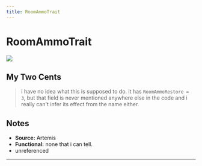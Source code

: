 ```yaml
---
title: RoomAmmoTrait
---
```

<!-- end front matter -->
# RoomAmmoTrait 
![](Artemis_10_Large.png)

## My Two Cents
> i have no idea what this is supposed to do. it has `RoomAmmoRestore = 3`, but that field is never mentioned anywhere else in the code and i really can't infer its effect from the name either.

## Notes
* **Source:** Artemis
* **Functional:** none that i can tell.
* unreferenced

---
